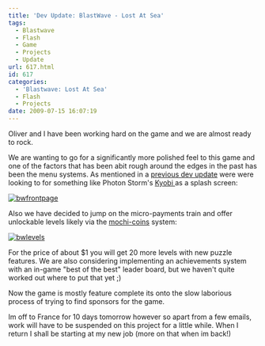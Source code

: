 ```yaml
---
title: 'Dev Update: BlastWave - Lost At Sea'
tags:
  - Blastwave
  - Flash
  - Game
  - Projects
  - Update
url: 617.html
id: 617
categories:
  - 'Blastwave: Lost At Sea'
  - Flash
  - Projects
date: 2009-07-15 16:07:19
---
```


Oliver and I have been working hard on the game and we are almost ready to rock.
<!-- more -->
We are wanting to go for a significantly more polished feel to this game and one of the factors that has been abit rough around the edges in the past has been the menu systems. As mentioned in a [previous dev update](https://www.mikecann.co.uk/personal-project/the-next-one-blast-wave-2/) were were looking to for something like Photon Storm's [Kyobi ](https://www.photonstorm.com/archives/378/kyobi-is-now-live-on-gamejacket)as a splash screen:

[![bwfrontpage](https://mikecann.co.uk/wp-content/uploads/2009/07/bwfrontpage.png "bwfrontpage")](https://mikecann.co.uk/wp-content/uploads/2009/07/bwfrontpage.png)

Also we have decided to jump on the micro-payments train and offer unlockable levels likely via the [mochi-coins](https://www.techcrunch.com/2009/06/25/mochi-media-launching-payments-platform-for-flash-games-early-results-are-stunning/) system:

[![bwlevels](https://mikecann.co.uk/wp-content/uploads/2009/07/bwlevels.png "bwlevels")](https://mikecann.co.uk/wp-content/uploads/2009/07/bwlevels.png)

For the price of about $1 you will get 20 more levels with new puzzle features. We are also considering implementing an achievements system with an in-game "best of the best" leader board, but we haven't quite worked out where to put that yet ;)

Now the game is mostly feature complete its onto the slow laborious process of trying to find sponsors for the game.

Im off to France for 10 days tomorrow however so apart from a few emails, work will have to be suspended on this project for a little while. When I return I shall be starting at my new job (more on that when im back!)